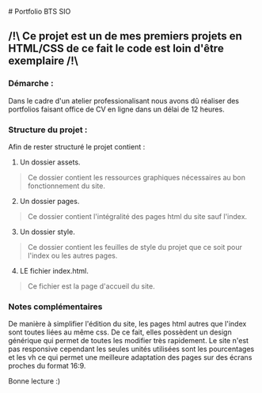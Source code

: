 # Portfolio BTS SIO
## /!\ Ce projet est un de mes premiers projets en HTML/CSS de ce fait le code est loin d'être exemplaire /!\

### Démarche :
Dans le cadre d'un atelier professionalisant nous avons dû réaliser des portfolios faisant office de CV en ligne dans un délai de 12 heures.

### Structure du projet :
Afin de rester structuré le projet contient :
1) Un dossier assets.
> Ce dossier contient les ressources graphiques nécessaires au bon fonctionnement du site.
2) Un dossier pages.
> Ce dossier contient l'intégralité des pages html du site sauf l'index.
3) Un dossier style.
> Ce dossier contient les feuilles de style du projet que ce soit pour l'index ou les autres pages.
4) LE fichier index.html.
> Ce fichier est la page d'accueil du site.

### Notes complémentaires
De manière à simplifier l'édition du site, les pages html autres que l'index sont toutes liées au même css. De ce fait, elles possèdent un design générique qui permet de toutes les modifier très rapidement.
Le site n'est pas responsive cependant les seules unités utilisées sont les pourcentages et les vh ce qui permet une meilleure adaptation des pages sur des écrans proches du format 16:9.

Bonne lecture :)

